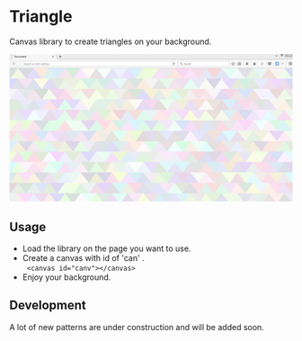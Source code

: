 # Triangle

Canvas library to create triangles on your background.

![Canvas triangles](https://raw.githubusercontent.com/hosein2398/File-Container/master/Trianles/Capture.JPG)

## Usage

+ Load the library on the page you want to use.
+ Create a canvas with id of 'can' .   
```  <canvas id="canv"></canvas> ```
+ Enjoy your background.

## Development

A lot of new patterns are under construction and will be added soon.